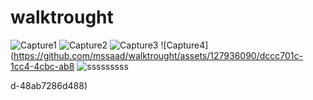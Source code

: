 ﻿# walktrought

![Capture1](https://github.com/mssaad/walktrought/assets/127936090/b0ea5af0-1f55-4c2e-995b-ce64f30cfc3d)
![Capture2](https://github.com/mssaad/walktrought/assets/127936090/498b1eb7-e29b-4bda-b85b-f2c4ec34ea82)
![Capture3](https://github.com/mssaad/walktrought/assets/127936090/9aba3225-0834-4721-8d5c-bd7910ab5b0a)
![Capture4](https://github.com/mssaad/walktrought/assets/127936090/dccc701c-1cc4-4cbc-ab8
![sssssssss](https://github.com/mssaad/walktrought/assets/127936090/1b80c154-b342-4cca-ae56-639f878d0053)

d-48ab7286d488)
